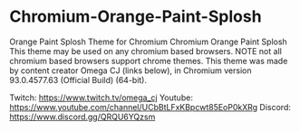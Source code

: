 # Chromium-Orange-Paint-Splosh
Orange Paint Splosh Theme for Chromium
Chromium Orange Paint Splosh
This theme may be used on any chromium based browsers. NOTE not all chromium based browsers support chrome themes. This theme was made by content creator Omega CJ (links below), in Chromium version  93.0.4577.63 (Official Build) (64-bit). 


Twitch: https://www.twitch.tv/omega_cj
Youtube: https://www.youtube.com/channel/UCbBtLFxKBpcwt85EoP0kXRg
Discord: https://www.discord.gg/QRQU6YQzsm
